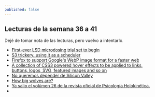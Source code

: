 ```yaml
---
published: false
---
```

## Lecturas de la semana 36 a 41

Dejé de tomar nota de las lecturas, pero vuelvo a intentarlo.


- [First-ever LSD microdosing trial set to begin](https://www.zmescience.com/science/news-science/lsd-microdosing-study-03092018/)
- [S3 trickery, using it as a scheduler](https://hackernoon.com/s3-trickery-using-it-as-a-scheduler-c618103b1cf2)
- [Firefox to support Google's WebP image format for a faster web](https://www.cnet.com/news/firefox-to-support-googles-webp-image-format-for-a-faster-web/)
- [A collection of CSS3 powered hover effects to be applied to links, buttons, logos, SVG, featured images and so on](http://ianlunn.github.io/Hover/)
- [No queremos depender de Silicon Valley](https://elpais.com/tecnologia/2018/10/08/actualidad/1539017186_874388.html?id_externo_rsoc=FB_MX_CM)
- [How big wolves are?](http://www.lazerhorse.org/2013/09/05/big-wolf/#)
- [Ya salio el volúmen 26 de la revista oficial de Psicología Holokinética.](https://revista.psicologiaholokinetica.org/)
- 